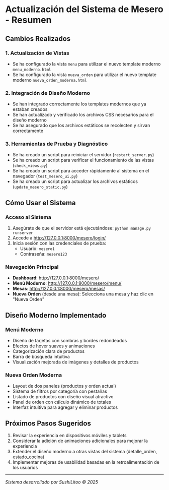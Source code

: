 # Actualización del Sistema de Mesero - Resumen

## Cambios Realizados

### 1. Actualización de Vistas
- Se ha configurado la vista `menu` para utilizar el nuevo template moderno `menu_moderno.html`
- Se ha configurado la vista `nueva_orden` para utilizar el nuevo template moderno `nueva_orden_moderna.html`

### 2. Integración de Diseño Moderno
- Se han integrado correctamente los templates modernos que ya estaban creados
- Se han actualizado y verificado los archivos CSS necesarios para el diseño moderno
- Se ha asegurado que los archivos estáticos se recolecten y sirvan correctamente

### 3. Herramientas de Prueba y Diagnóstico
- Se ha creado un script para reiniciar el servidor (`restart_server.py`)
- Se ha creado un script para verificar el funcionamiento de las vistas (`check_views.py`)
- Se ha creado un script para acceder rápidamente al sistema en el navegador (`test_mesero_ui.py`)
- Se ha creado un script para actualizar los archivos estáticos (`update_mesero_static.py`)

## Cómo Usar el Sistema

### Acceso al Sistema
1. Asegúrate de que el servidor está ejecutándose: `python manage.py runserver`
2. Accede a http://127.0.0.1:8000/mesero/login/
3. Inicia sesión con las credenciales de prueba:
   - Usuario: `mesero1`
   - Contraseña: `mesero123`

### Navegación Principal
- **Dashboard**: http://127.0.0.1:8000/mesero/
- **Menú Moderno**: http://127.0.0.1:8000/mesero/menu/
- **Mesas**: http://127.0.0.1:8000/mesero/mesas/
- **Nueva Orden** (desde una mesa): Selecciona una mesa y haz clic en "Nueva Orden"

## Diseño Moderno Implementado

### Menú Moderno
- Diseño de tarjetas con sombras y bordes redondeados
- Efectos de hover suaves y animaciones
- Categorización clara de productos
- Barra de búsqueda intuitiva
- Visualización mejorada de imágenes y detalles de productos

### Nueva Orden Moderna
- Layout de dos paneles (productos y orden actual)
- Sistema de filtros por categoría con pestañas
- Listado de productos con diseño visual atractivo
- Panel de orden con cálculo dinámico de totales
- Interfaz intuitiva para agregar y eliminar productos

## Próximos Pasos Sugeridos
1. Revisar la experiencia en dispositivos móviles y tablets
2. Considerar la adición de animaciones adicionales para mejorar la experiencia
3. Extender el diseño moderno a otras vistas del sistema (detalle_orden, estado_cocina)
4. Implementar mejoras de usabilidad basadas en la retroalimentación de los usuarios

---

*Sistema desarrollado por SushiLitoo © 2025*
